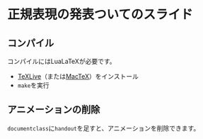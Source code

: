 # 正規表現の発表ついてのスライド

## コンパイル

コンパイルにはLuaLaTeXが必要です。

- [TeXLive](https://www.tug.org/texlive/)（または[MacTeX](https://tug.org/mactex/)）をインストール
- `make`を実行

## アニメーションの削除

`documentclass`に`handout`を足すと、アニメーションを削除できます。
